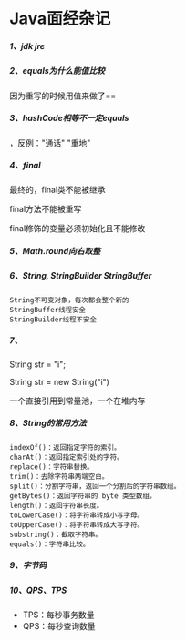 # Java面经杂记

##### 1、jdk jre

##### 2、equals为什么能值比较

因为重写的时候用值来做了==

##### 3、hashCode相等不一定equals

，反例："通话" "重地"

##### 4、final

最终的，final类不能被继承

final方法不能被重写

final修饰的变量必须初始化且不能修改

##### 5、Math.round向右取整

##### 6、String, StringBuilder StringBuffer

```
String不可变对象，每次都会整个新的
StringBuffer线程安全
StringBuilder线程不安全
```

##### 7、

String str = "i";

String str = new String("i")

一个直接引用到常量池，一个在堆内存

##### 8、String的常用方法

```
indexOf()：返回指定字符的索引。
charAt()：返回指定索引处的字符。
replace()：字符串替换。
trim()：去除字符串两端空白。
split()：分割字符串，返回一个分割后的字符串数组。
getBytes()：返回字符串的 byte 类型数组。
length()：返回字符串长度。
toLowerCase()：将字符串转成小写字母。
toUpperCase()：将字符串转成大写字符。
substring()：截取字符串。
equals()：字符串比较。
```

##### 9、字节码

##### 10、QPS、TPS

- TPS：每秒事务数量
- QPS：每秒查询数量
